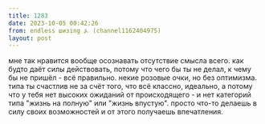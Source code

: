 ```yaml
---
title: 1283
date: 2023-10-05 00:42:26
from: endless шизing ⍼ (channel1162404975)
layout: post
---
```


мне так нравится вообще осознавать отсутствие смысла всего. как будто даёт силы действовать, потому что чего бы ты не делал, к чему бы не пришёл - всё правильно. некие розовые очки, но без оптимизма. типа ты счастлив не за счёт того, что всё классно, идеально, а потому что у тебя нет высоких ожиданий от происходящего - и нет категорий типа "жизнь на полную" или "жизнь впустую". просто что-то делаешь в силу своих возможностей и от этого получаешь впечатления.
